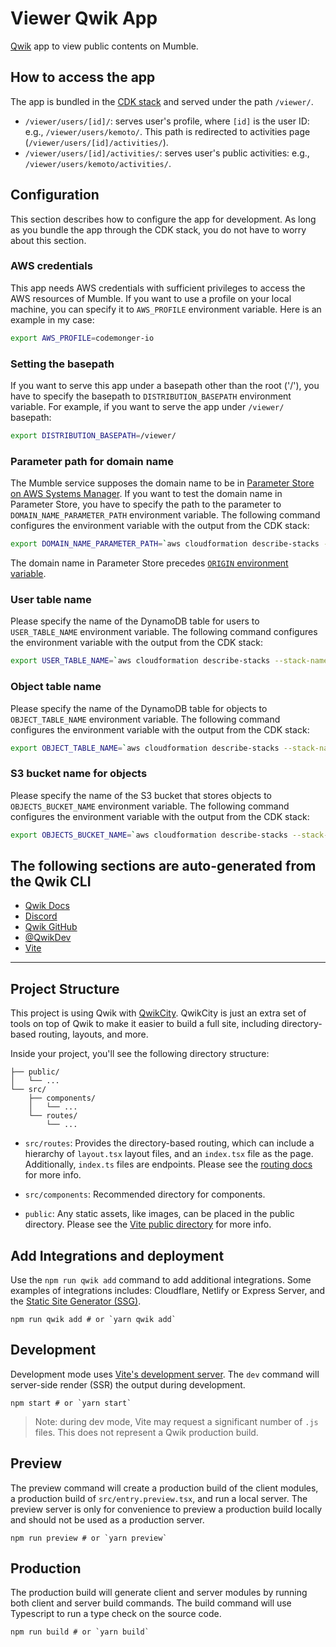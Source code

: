 # Viewer Qwik App

[Qwik](https://qwik.builder.io) app to view public contents on Mumble.

## How to access the app

The app is bundled in the [CDK stack](../README.md) and served under the path `/viewer/`.
- `/viewer/users/[id]/`: serves user's profile, where `[id]` is the user ID: e.g., `/viewer/users/kemoto/`.
  This path is redirected to activities page (`/viewer/users/[id]/activities/`).
- `/viewer/users/[id]/activities/`: serves user's public activities: e.g., `/viewer/users/kemoto/activities/`.

## Configuration

This section describes how to configure the app for development.
As long as you bundle the app through the CDK stack, you do not have to worry about this section.

### AWS credentials

This app needs AWS credentials with sufficient privileges to access the AWS resources of Mumble.
If you want to use a profile on your local machine, you can specify it to `AWS_PROFILE` environment variable.
Here is an example in my case:

```sh
export AWS_PROFILE=codemonger-io
```

### Setting the basepath

If you want to serve this app under a basepath other than the root ('/'), you have to specify the basepath to `DISTRIBUTION_BASEPATH` environment variable.
For example, if you want to serve the app under `/viewer/` basepath:

```sh
export DISTRIBUTION_BASEPATH=/viewer/
```

### Parameter path for domain name

The Mumble service supposes the domain name to be in [Parameter Store on AWS Systems Manager](https://docs.aws.amazon.com/systems-manager/latest/userguide/systems-manager-parameter-store.html).
If you want to test the domain name in Parameter Store, you have to specify the path to the parameter to `DOMAIN_NAME_PARAMETER_PATH` environment variable.
The following command configures the environment variable with the output from the CDK stack:

```sh
export DOMAIN_NAME_PARAMETER_PATH=`aws cloudformation describe-stacks --stack-name mumble-development --query "Stacks[0].Outputs[?OutputKey=='DomainNameParameterPath'].OutputValue" --output text`
```

The domain name in Parameter Store precedes [`ORIGIN` environment variable](https://qwik.builder.io/docs/deployments/node/#production-deploy).

### User table name

Please specify the name of the DynamoDB table for users to `USER_TABLE_NAME` environment variable.
The following command configures the environment variable with the output from the CDK stack:

```sh
export USER_TABLE_NAME=`aws cloudformation describe-stacks --stack-name mumble-development --query "Stacks[0].Outputs[?OutputKey=='UserTableName'].OutputValue" --output text`
```

### Object table name

Please specify the name of the DynamoDB table for objects to `OBJECT_TABLE_NAME` environment variable.
The following command configures the environment variable with the output from the CDK stack:

```sh
export OBJECT_TABLE_NAME=`aws cloudformation describe-stacks --stack-name mumble-development --query "Stacks[0].Outputs[?OutputKey=='ObjectTableName'].OutputValue" --output text`
```

### S3 bucket name for objects

Please specify the name of the S3 bucket that stores objects to `OBJECTS_BUCKET_NAME` environment variable.
The following command configures the environment variable with the output from the CDK stack:

```sh
export OBJECTS_BUCKET_NAME=`aws cloudformation describe-stacks --stack-name mumble-development --query "Stacks[0].Outputs[?OutputKey=='ObjectsBucketName'].OutputValue" --output text`
```

## The following sections are auto-generated from the Qwik CLI

- [Qwik Docs](https://qwik.builder.io/)
- [Discord](https://qwik.builder.io/chat)
- [Qwik GitHub](https://github.com/BuilderIO/qwik)
- [@QwikDev](https://twitter.com/QwikDev)
- [Vite](https://vitejs.dev/)

---

## Project Structure

This project is using Qwik with [QwikCity](https://qwik.builder.io/qwikcity/overview/). QwikCity is just an extra set of tools on top of Qwik to make it easier to build a full site, including directory-based routing, layouts, and more.

Inside your project, you'll see the following directory structure:

```
├── public/
│   └── ...
└── src/
    ├── components/
    │   └── ...
    └── routes/
        └── ...
```

- `src/routes`: Provides the directory-based routing, which can include a hierarchy of `layout.tsx` layout files, and an `index.tsx` file as the page. Additionally, `index.ts` files are endpoints. Please see the [routing docs](https://qwik.builder.io/qwikcity/routing/overview/) for more info.

- `src/components`: Recommended directory for components.

- `public`: Any static assets, like images, can be placed in the public directory. Please see the [Vite public directory](https://vitejs.dev/guide/assets.html#the-public-directory) for more info.

## Add Integrations and deployment

Use the `npm run qwik add` command to add additional integrations. Some examples of integrations includes: Cloudflare, Netlify or Express Server, and the [Static Site Generator (SSG)](https://qwik.builder.io/qwikcity/guides/static-site-generation/).

```shell
npm run qwik add # or `yarn qwik add`
```

## Development

Development mode uses [Vite's development server](https://vitejs.dev/). The `dev` command will server-side render (SSR) the output during development.

```shell
npm start # or `yarn start`
```

> Note: during dev mode, Vite may request a significant number of `.js` files. This does not represent a Qwik production build.

## Preview

The preview command will create a production build of the client modules, a production build of `src/entry.preview.tsx`, and run a local server. The preview server is only for convenience to preview a production build locally and should not be used as a production server.

```shell
npm run preview # or `yarn preview`
```

## Production

The production build will generate client and server modules by running both client and server build commands. The build command will use Typescript to run a type check on the source code.

```shell
npm run build # or `yarn build`
```

